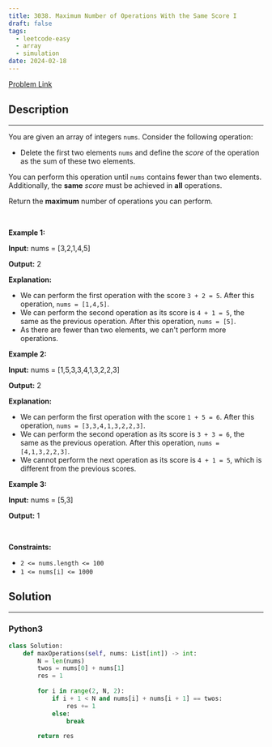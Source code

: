 ```yaml
---
title: 3038. Maximum Number of Operations With the Same Score I
draft: false
tags: 
  - leetcode-easy
  - array
  - simulation
date: 2024-02-18
---
```


[Problem Link](https://leetcode.com/problems/maximum-number-of-operations-with-the-same-score-i/)

## Description

---
<p>You are given an array of integers <code>nums</code>. Consider the following operation:</p>

<ul>
	<li>Delete the first two elements <code>nums</code> and define the <em>score</em> of the operation as the sum of these two elements.</li>
</ul>

<p>You can perform this operation until <code>nums</code> contains fewer than two elements. Additionally, the <strong>same</strong> <em>score</em> must be achieved in <strong>all</strong> operations.</p>

<p>Return the <strong>maximum</strong> number of operations you can perform.</p>

<p>&nbsp;</p>
<p><strong class="example">Example 1:</strong></p>

<div class="example-block">
<p><strong>Input:</strong> <span class="example-io">nums = [3,2,1,4,5]</span></p>

<p><strong>Output:</strong> <span class="example-io">2</span></p>

<p><strong>Explanation:</strong></p>

<ul>
	<li>We can perform the first operation with the score <code>3 + 2 = 5</code>. After this operation, <code>nums = [1,4,5]</code>.</li>
	<li>We can perform the second operation as its score is <code>4 + 1 = 5</code>, the same as the previous operation. After this operation, <code>nums = [5]</code>.</li>
	<li>As there are fewer than two elements, we can&#39;t perform more operations.</li>
</ul>
</div>

<p><strong class="example">Example 2:</strong></p>

<div class="example-block">
<p><strong>Input:</strong> <span class="example-io">nums = [1,5,3,3,4,1,3,2,2,3]</span></p>

<p><strong>Output:</strong> <span class="example-io">2</span></p>

<p><strong>Explanation:</strong></p>

<ul>
	<li>We can perform the first operation with the score <code>1 + 5 = 6</code>. After this operation, <code>nums = [3,3,4,1,3,2,2,3]</code>.</li>
	<li>We can perform the second operation as its score is <code>3 + 3 = 6</code>, the same as the previous operation. After this operation, <code>nums = [4,1,3,2,2,3]</code>.</li>
	<li>We cannot perform the next operation as its score is <code>4 + 1 = 5</code>, which is different from the previous scores.</li>
</ul>
</div>

<p><strong class="example">Example 3:</strong></p>

<div class="example-block">
<p><strong>Input:</strong> <span class="example-io">nums = [5,3]</span></p>

<p><strong>Output:</strong> <span class="example-io">1</span></p>
</div>

<p>&nbsp;</p>
<p><strong>Constraints:</strong></p>

<ul>
	<li><code>2 &lt;= nums.length &lt;= 100</code></li>
	<li><code>1 &lt;= nums[i] &lt;= 1000</code></li>
</ul>


## Solution

---
### Python3
``` py title='maximum-number-of-operations-with-the-same-score-i'
class Solution:
    def maxOperations(self, nums: List[int]) -> int:
        N = len(nums)
        twos = nums[0] + nums[1]
        res = 1
        
        for i in range(2, N, 2):
            if i + 1 < N and nums[i] + nums[i + 1] == twos:
                res += 1
            else:
                break
        
        return res
```

